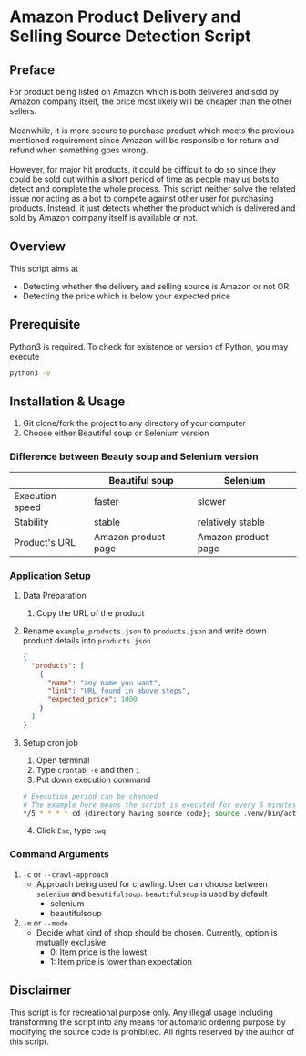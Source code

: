 # Amazon Product Delivery and Selling Source Detection Script
## Preface
For product being listed on Amazon which is both delivered and sold by Amazon company itself, the price most likely will be cheaper than the other sellers.<br/><br/>
Meanwhile, it is more secure to purchase product which meets the previous mentioned requirement since Amazon will be responsible for return and refund when something goes wrong.<br/><br/>
However, for major hit products, it could be difficult to do so since they could be sold out within a short period of time as people may us bots to detect and complete the whole process.
This script neither solve the related issue nor acting as a bot to compete against other user for purchasing products. Instead, it just detects whether the product which is delivered and sold by Amazon company itself
is available or not.

## Overview
This script aims at 
- Detecting whether the delivery and selling source is Amazon or not OR
- Detecting the price which is below your expected price


## Prerequisite
Python3 is required. To check for existence or version of Python, you may execute
```bash
python3 -V
```

## Installation & Usage
1. Git clone/fork the project to any directory of your computer
2. Choose either Beautiful soup or Selenium version

### Difference between Beauty soup and Selenium version
|                 | Beautiful soup        | Selenium            |
|-----------------|-----------------------|---------------------|
| Execution speed | faster                | slower              |
| Stability       | stable                | relatively stable   |
| Product's URL   | Amazon product page   | Amazon product page |


### Application Setup
1. Data Preparation
   1. Copy the URL of the product 

2. Rename `example_products.json` to `products.json` and write down product details into `products.json`
    ```json
   {
      "products": [
        {
          "name": "any name you want",
          "link": "URL found in above steps",
          "expected_price": 1000
        }
      ]
    }  
    ```
3. Setup cron job
   1. Open terminal
   2. Type `crontab -e` and then `i`
   3. Put down execution command
   ```bash
   # Execution period can be changed
   # The example here means the script is executed for every 5 minutes of time
   */5 * * * * cd {directory having source code}; source .venv/bin/activate && python main.py -e prod; deactivate;
   ```
   4. Click `Esc`, type `:wq`
   
### Command Arguments
1. `-c` or `--crawl-approach`
   - Approach being used for crawling. User can choose between `selenium` and `beautifulsoup`. `beautifulsoup` is used by default
     - selenium
     - beautifulsoup
2. `-m` or `--mode`
   - Decide what kind of shop should be chosen. Currently, option is mutually exclusive.
     - 0: Item price is the lowest
     - 1: Item price is lower than expectation

## Disclaimer
This script is for recreational purpose only. Any illegal usage including transforming the script into any means 
for automatic ordering purpose by modifying the source code is prohibited. All rights reserved by the author of 
this script.